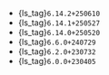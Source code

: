 - {ls_tag}`6.14.2+250610`
- {ls_tag}`6.14.1+250527`
- {ls_tag}`6.14.0+250520`
- {ls_tag}`6.6.0+240729`
- {ls_tag}`6.2.0+230732`
- {ls_tag}`6.0.0+230405`

